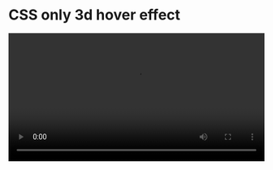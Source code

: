 # CSS only 3d hover effect

<video width="100%" loop autoplay><source src="screenshot.webm" type="video/webm"></video>
